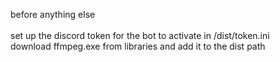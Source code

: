 before anything else <br>
<br>
set up the discord token for the bot to activate in /dist/token.ini <br>
download ffmpeg.exe from libraries and add it to the dist path <br>